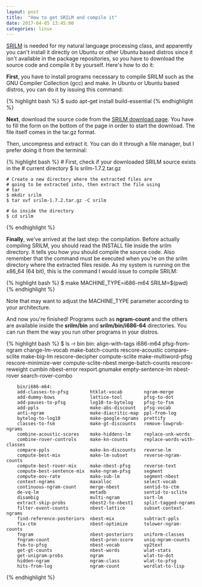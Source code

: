 ```yaml
---
layout: post
title:  "How to get SRILM and compile it"
date: 2017-04-05 13:45:00
categories: linux
---
```


[SRILM](http://www.speech.sri.com/projects/srilm/ "SRILM") is needed for my natural language processing class, and apparently
you can't install it directly on Ubuntu or other Ubuntu based distros since
it isn't available in the package repositories, so you have to download the
source code and compile it by yourself. Here's how to do it:

__First__, you have to install programs necessary to compile SRILM such as the GNU Compiler Collection (gcc) and make. In Ubuntu or
Ubuntu based distros, you can do it by issuing this command:

{% highlight bash %}
	$ sudo apt-get install build-essential
{% endhighlight %}

__Next__, download the source code from the [SRILM download page](http://www.speech.sri.com/projects/srilm/download.html "SRILM download"). You have to fill the form on the bottom of the page in order to start the download. The file itself comes in the tar.gz format.

Then, uncompress and extract it. You can do it through a file manager,
but I prefer doing it from the terminal:

{% highlight bash %}
	# First, check if your downloaded SRILM source exists in the
	# current directory
	$ ls
		srilm-1.7.2.tar.gz

	# Create a new directory where the extracted files are
	# going to be extracted into, then extract the file using
	# tar
	$ mkdir srilm
	$ tar xvf srilm-1.7.2.tar.gz -C srilm

	# Go inside the directory
	$ cd srilm
{% endhighlight %}

__Finally__, we've arrived at the last step: the compilation. Before actually 
compiling SRILM, you should read the INSTALL file inside the srilm directory. It 
tells you how you should compile the source code. Also remember that the command must be executed when you're on the srilm directory where the extracted files reside. As my system is running on the x86_64 (64 bit), this is the command I would issue to compile SRILM:

{% highlight bash %}
	$ make MACHINE_TYPE=i686-m64 SRILM=$(pwd)
{% endhighlight %}

Note that may want to adjust the MACHINE_TYPE parameter according to your architecture.

And now you're finished! Programs such as **ngram-count** and the others are available inside the __srilm/bin__ and  __srilm/bin/i686-64__ directories. You can run them the way you run other programs in your distros.

{% highlight bash %}
	$ ls -r bin
		bin:
		align-with-tags       i686-m64             pfsg-from-ngram
		change-lm-vocab       make-batch-counts    rescore-acoustic
		compare-sclite        make-big-lm          rescore-decipher
		compute-sclite        make-multiword-pfsg  rescore-minimize-wer
		compute-sclite-nbest  merge-batch-counts   rescore-reweight
		cumbin                nbest-error          rexport.gnumake
		empty-sentence-lm     nbest-rover          search-rover-combo

		bin/i686-m64:
		add-classes-to-pfsg        htklat-vocab        ngram-merge
		add-dummy-bows             lattice-tool        pfsg-to-dot
		add-pauses-to-pfsg         log10-to-bytelog    pfsg-to-fsm
		add-ppls                   make-abs-discount   pfsg-vocab
		anti-ngram                 make-diacritic-map  ppl-from-log
		bytelog-to-log10           make-google-ngrams  prettify
		classes-to-fsm             make-gt-discounts   remove-lowprob-ngrams
		combine-acoustic-scores    make-hiddens-lm     replace-unk-words
		combine-rover-controls     make-kn-counts      replace-words-with-classes
		compare-ppls               make-kn-discounts   reverse-lm
		compute-best-mix           make-lm-subset      reverse-ngram-counts
		compute-best-rover-mix     make-nbest-pfsg     reverse-text
		compute-best-sentence-mix  make-ngram-pfsg     segment
		compute-oov-rate           make-sub-lm         segment-nbest
		context-ngrams             maxalloc            select-vocab
		continuous-ngram-count     merge-nbest         sentid-to-ctm
		de-vq-lm                   metadb              sentid-to-sclite
		disambig                   multi-ngram         sort-lm
		extract-skip-probs         nbest2-to-nbest1    split-tagged-ngrams
		filter-event-counts        nbest-lattice       subset-context-ngrams
		find-reference-posteriors  nbest-mix           subtract-ppls
		fix-ctm                    nbest-optimize      tolower-ngram-counts
		fngram                     nbest-posteriors    uniform-classes
		fngram-count               nbest-pron-score    uniq-ngram-counts
		fsm-to-pfsg                nbest-vocab         vp2text
		get-gt-counts              nbest-words         wlat-stats
		get-unigram-probs          ngram               wlat-to-dot
		hidden-ngram               ngram-class         wlat-to-pfsg
		hits-from-log              ngram-count         wordlat-to-lisp
{% endhighlight %}